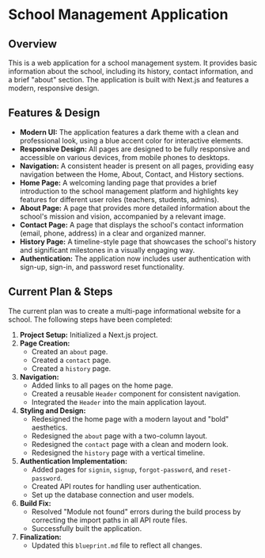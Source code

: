 
# School Management Application

## Overview

This is a web application for a school management system. It provides basic information about the school, including its history, contact information, and a brief "about" section. The application is built with Next.js and features a modern, responsive design.

## Features & Design

*   **Modern UI:** The application features a dark theme with a clean and professional look, using a blue accent color for interactive elements.
*   **Responsive Design:** All pages are designed to be fully responsive and accessible on various devices, from mobile phones to desktops.
*   **Navigation:** A consistent header is present on all pages, providing easy navigation between the Home, About, Contact, and History sections.
*   **Home Page:** A welcoming landing page that provides a brief introduction to the school management platform and highlights key features for different user roles (teachers, students, admins).
*   **About Page:** A page that provides more detailed information about the school's mission and vision, accompanied by a relevant image.
*   **Contact Page:** A page that displays the school's contact information (email, phone, address) in a clear and organized manner.
*   **History Page:** A timeline-style page that showcases the school's history and significant milestones in a visually engaging way.
*   **Authentication:** The application now includes user authentication with sign-up, sign-in, and password reset functionality.

## Current Plan & Steps

The current plan was to create a multi-page informational website for a school. The following steps have been completed:

1.  **Project Setup:** Initialized a Next.js project.
2.  **Page Creation:**
    *   Created an `about` page.
    *   Created a `contact` page.
    *   Created a `history` page.
3.  **Navigation:**
    *   Added links to all pages on the home page.
    *   Created a reusable `Header` component for consistent navigation.
    *   Integrated the `Header` into the main application layout.
4.  **Styling and Design:**
    *   Redesigned the home page with a modern layout and "bold" aesthetics.
    *   Redesigned the `about` page with a two-column layout.
    *   Redesigned the `contact` page with a clean and modern look.
    *   Redesigned the `history` page with a vertical timeline.
5.  **Authentication Implementation:**
    *   Added pages for `signin`, `signup`, `forgot-password`, and `reset-password`.
    *   Created API routes for handling user authentication.
    *   Set up the database connection and user models.
6.  **Build Fix:**
    *   Resolved "Module not found" errors during the build process by correcting the import paths in all API route files.
    *   Successfully built the application.
7.  **Finalization:**
    *   Updated this `blueprint.md` file to reflect all changes.
